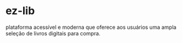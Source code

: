 # ez-lib
plataforma acessível e moderna que oferece aos usuários uma ampla seleção de livros digitais para compra.

